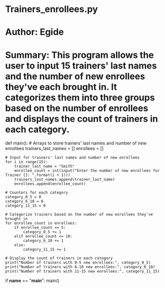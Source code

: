 # Trainers_enrollees.py
# Author: Egide
# Summary: This program allows the user to input 15 trainers' last names and the number of new enrollees they've each brought in. It categorizes them into three groups based on the number of enrollees and displays the count of trainers in each category.

def main():
    # Arrays to store trainers' last names and number of new enrollees
    trainers_last_names = []
    enrollees = []

    # Input for trainers' last names and number of new enrollees
    for i in range(15):
        trainer_last_name = "Smith"
        enrollee_count = int(input("Enter the number of new enrollees for Trainer {}: ".format(i + 1)))
        trainers_last_names.append(trainer_last_name)
        enrollees.append(enrollee_count)

    # Counters for each category
    category_0_5 = 0
    category_6_10 = 0
    category_11_15 = 0

    # Categorize trainers based on the number of new enrollees they've brought in
    for enrollee_count in enrollees:
        if enrollee_count <= 5:
            category_0_5 += 1
        elif enrollee_count <= 10:
            category_6_10 += 1
        else:
            category_11_15 += 1

    # Display the count of trainers in each category
    print("Number of trainers with 0-5 new enrollees:", category_0_5)
    print("Number of trainers with 6-10 new enrollees:", category_6_10)
    print("Number of trainers with 11-15 new enrollees:", category_11_15)

if __name__ == "__main__":
    main()

